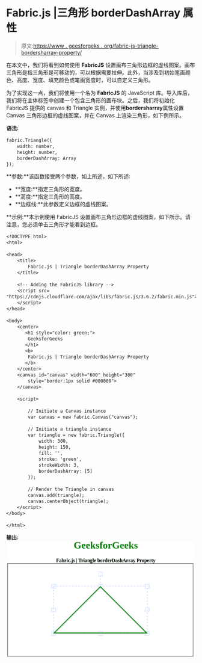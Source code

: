 # Fabric.js |三角形 borderDashArray 属性

> 原文:[https://www . geesforgeks . org/fabric-js-triangle-bordersharray-property/](https://www.geeksforgeeks.org/fabric-js-triangle-borderdasharray-property/)

在本文中，我们将看到如何使用 **FabricJS** 设置画布三角形边框的虚线图案。画布三角形是指三角形是可移动的，可以根据需要拉伸。此外，当涉及到初始笔画颜色、高度、宽度、填充颜色或笔画宽度时，可以自定义三角形。

为了实现这一点，我们将使用一个名为 **FabricJS** 的 JavaScript 库。导入库后，我们将在主体标签中创建一个包含三角形的画布块。之后，我们将初始化 FabricJS 提供的 canvas 和 Triangle 实例，并使用**bordersharray**属性设置 Canvas 三角形边框的虚线图案，并在 Canvas 上渲染三角形，如下例所示。

**语法:**

```
fabric.Triangle({
    width: number,
    height: number,
    borderDashArray: Array
});
```

**参数:**该函数接受两个参数，如上所述，如下所述:

*   **宽度:**指定三角形的宽度。
*   **高度:**指定三角形的高度。
*   **边框线:**此参数定义边框的虚线图案。

**示例:**本示例使用 FabricJS 设置画布三角形边框的虚线图案，如下所示。请注意，您必须单击三角形才能看到边框。

```
<!DOCTYPE html> 
<html> 

<head> 
    <title> 
        Fabric.js | Triangle borderDashArray Property
    </title> 

    <!-- Adding the FabricJS library -->
    <script src= 
"https://cdnjs.cloudflare.com/ajax/libs/fabric.js/3.6.2/fabric.min.js"> 
    </script> 
</head> 

<body> 
    <center>
       <h1 style="color: green;">
        GeeksforGeeks
       </h1>
       <b>
        Fabric.js | Triangle borderDashArray Property
       </b>
    </center>
    <canvas id="canvas" width="600" height="300"
        style="border:1px solid #000000"> 
    </canvas> 

    <script> 

        // Initiate a Canvas instance 
        var canvas = new fabric.Canvas("canvas"); 

        // Initiate a triangle instance 
        var triangle = new fabric.Triangle({
            width: 300,
            height: 150,
            fill: '',
            stroke: 'green',
            strokeWidth: 3,
            borderDashArray: [5]
        });

        // Render the Triangle in canvas 
        canvas.add(triangle); 
        canvas.centerObject(triangle);
    </script> 
</body> 

</html>
```

**输出:**
![](img/4f2d0694793dd7439a41fcf858db14c1.png)